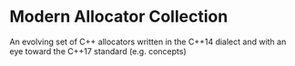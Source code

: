 # Modern Allocator Collection
An evolving set of C++ allocators written in the C++14 dialect and with an eye toward the C++17 standard (e.g. concepts)
